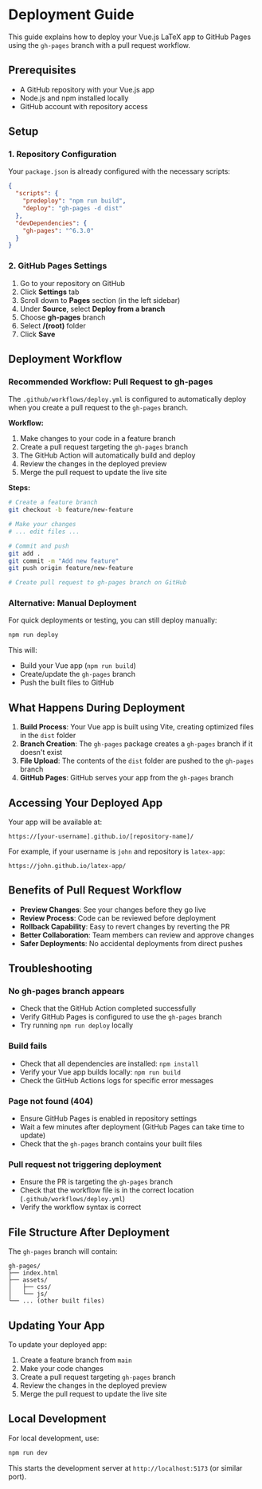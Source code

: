 # Deployment Guide

This guide explains how to deploy your Vue.js LaTeX app to GitHub Pages using the `gh-pages` branch with a pull request workflow.

## Prerequisites

- A GitHub repository with your Vue.js app
- Node.js and npm installed locally
- GitHub account with repository access

## Setup

### 1. Repository Configuration

Your `package.json` is already configured with the necessary scripts:

```json
{
  "scripts": {
    "predeploy": "npm run build",
    "deploy": "gh-pages -d dist"
  },
  "devDependencies": {
    "gh-pages": "^6.3.0"
  }
}
```

### 2. GitHub Pages Settings

1. Go to your repository on GitHub
2. Click **Settings** tab
3. Scroll down to **Pages** section (in the left sidebar)
4. Under **Source**, select **Deploy from a branch**
5. Choose **gh-pages** branch
6. Select **/(root)** folder
7. Click **Save**

## Deployment Workflow

### Recommended Workflow: Pull Request to gh-pages

The `.github/workflows/deploy.yml` is configured to automatically deploy when you create a pull request to the `gh-pages` branch.

**Workflow:**

1. Make changes to your code in a feature branch
2. Create a pull request targeting the `gh-pages` branch
3. The GitHub Action will automatically build and deploy
4. Review the changes in the deployed preview
5. Merge the pull request to update the live site

**Steps:**

```bash
# Create a feature branch
git checkout -b feature/new-feature

# Make your changes
# ... edit files ...

# Commit and push
git add .
git commit -m "Add new feature"
git push origin feature/new-feature

# Create pull request to gh-pages branch on GitHub
```

### Alternative: Manual Deployment

For quick deployments or testing, you can still deploy manually:

```bash
npm run deploy
```

This will:

- Build your Vue app (`npm run build`)
- Create/update the `gh-pages` branch
- Push the built files to GitHub

## What Happens During Deployment

1. **Build Process**: Your Vue app is built using Vite, creating optimized files in the `dist` folder
2. **Branch Creation**: The `gh-pages` package creates a `gh-pages` branch if it doesn't exist
3. **File Upload**: The contents of the `dist` folder are pushed to the `gh-pages` branch
4. **GitHub Pages**: GitHub serves your app from the `gh-pages` branch

## Accessing Your Deployed App

Your app will be available at:

```
https://[your-username].github.io/[repository-name]/
```

For example, if your username is `john` and repository is `latex-app`:

```
https://john.github.io/latex-app/
```

## Benefits of Pull Request Workflow

- **Preview Changes**: See your changes before they go live
- **Review Process**: Code can be reviewed before deployment
- **Rollback Capability**: Easy to revert changes by reverting the PR
- **Better Collaboration**: Team members can review and approve changes
- **Safer Deployments**: No accidental deployments from direct pushes

## Troubleshooting

### No gh-pages branch appears

- Check that the GitHub Action completed successfully
- Verify GitHub Pages is configured to use the `gh-pages` branch
- Try running `npm run deploy` locally

### Build fails

- Check that all dependencies are installed: `npm install`
- Verify your Vue app builds locally: `npm run build`
- Check the GitHub Actions logs for specific error messages

### Page not found (404)

- Ensure GitHub Pages is enabled in repository settings
- Wait a few minutes after deployment (GitHub Pages can take time to update)
- Check that the `gh-pages` branch contains your built files

### Pull request not triggering deployment

- Ensure the PR is targeting the `gh-pages` branch
- Check that the workflow file is in the correct location (`.github/workflows/deploy.yml`)
- Verify the workflow syntax is correct

## File Structure After Deployment

The `gh-pages` branch will contain:

```
gh-pages/
├── index.html
├── assets/
│   ├── css/
│   └── js/
└── ... (other built files)
```

## Updating Your App

To update your deployed app:

1. Create a feature branch from `main`
2. Make your code changes
3. Create a pull request targeting `gh-pages` branch
4. Review the changes in the deployed preview
5. Merge the pull request to update the live site

## Local Development

For local development, use:

```bash
npm run dev
```

This starts the development server at `http://localhost:5173` (or similar port).

